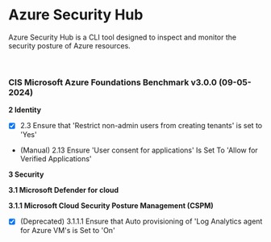 # Azure Security Hub

Azure Security Hub is a CLI tool designed to inspect and monitor the security posture of Azure resources.

<br/>

### CIS Microsoft Azure Foundations Benchmark v3.0.0 (09-05-2024)

**2 Identity**

- [x] 2.3 Ensure that 'Restrict non-admin users from creating tenants' is set to 'Yes'
- (Manual) 2.13 Ensure 'User consent for applications' Is Set To 'Allow for Verified Applications'

**3 Security**

**3.1 Microsoft Defender for cloud**

**3.1.1 Microsoft Cloud Security Posture Management (CSPM)**

- [x] (Deprecated) 3.1.1.1 Ensure that Auto provisioning of 'Log Analytics agent for Azure VM's is Set to 'On'
